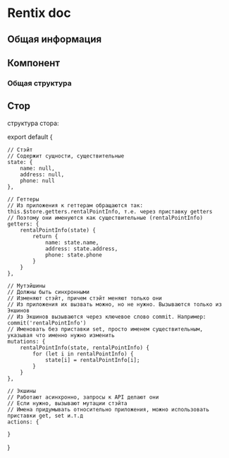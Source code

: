 # Rentix doc

## Общая информация

## Компонент
### Общая структура
<template></template>
<script>
    import ...
    export default {
        // Входящие параметры
        // Если компонент меняет входящие параметры, то их принимать общем объекте нагрузки и в дальнейщем работать с их копией.
        props: {
            payload: Object // Product - в коментах указание, что именно приходит,
            productName: String
        },
        data() {
            return {}
        },
        // Хуки
        created() {},
        methods() {},
        computed() {},
        watch() {}
    }
</script>
<style scoped></style>

## Стор
структура стора:

export default {

    // Стэйт
    // Содержит сущности, существительные
    state: {
        name: null,
        address: null,
        phone: null
    },

    // Геттеры
    // Из приложения к геттерам обращаются так: this.$store.getters.rentalPointInfo, т.е. через приставку getters
    // Поэтому они именуются как существительные (rentalPointInfo)
    getters: {
        rentalPointInfo(state) {
            return {
                name: state.name,
                address: state.address,
                phone: state.phone
            }
        }
    },

    // Мутэйшины
    // Должны быть синхронными
    // Изменяют стэйт, причем стэйт меняют только они
    // Из приложения их вызвать можно, но не нужно. Вызываются только из Экшинов
    // Из Экшинов вызываются через ключевое слово commit. Например: commit('rentalPointInfo')
    // Именовать без приставки set, просто именем существительным, указывая что именно нужно изменить
    mutations: {
        rentalPointInfo(state, rentalPointInfo) {
            for (let i in rentalPointInfo) {
                state[i] = rentalPointInfo[i];
            }
        }
    },

    // Экшины
    // Работают асинхронно, запросы к API делают они
    // Если нужно, вызывают мутации стэйта
    // Имена придумывать относительно приложения, можно использовать приставки get, set и.т.д
    actions: {
        
    }
}
